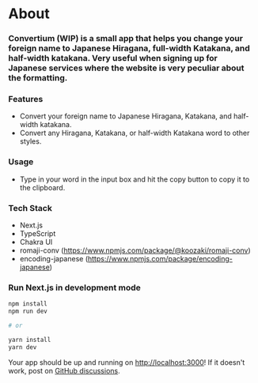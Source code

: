 # About

### Convertium (WIP) is a small app that helps you change your foreign name to Japanese Hiragana, full-width Katakana, and half-width katakana. Very useful when signing up for Japanese services where the website is very peculiar about the formatting.

### Features

- Convert your foreign name to Japanese Hiragana, Katakana, and half-width katakana.
- Convert any Hiragana, Katakana, or half-width Katakana word to other styles.

### Usage

- Type in your word in the input box and hit the copy button to copy it to the clipboard.

### Tech Stack

- Next.js
- TypeScript
- Chakra UI
- romaji-conv (https://www.npmjs.com/package/@koozaki/romaji-conv)
- encoding-japanese (https://www.npmjs.com/package/encoding-japanese)

### Run Next.js in development mode

```bash
npm install
npm run dev

# or

yarn install
yarn dev
```

Your app should be up and running on [http://localhost:3000](http://localhost:3000)! If it doesn't work, post on [GitHub discussions](https://github.com/vercel/next.js/discussions).
